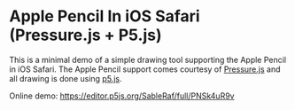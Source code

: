 # Apple Pencil In iOS Safari (Pressure.js + P5.js)

This is a minimal demo of a simple drawing tool supporting the Apple Pencil in iOS Safari. The Apple Pencil support comes courtesy of [Pressure.js](https://pressurejs.com/) and all drawing is done using [p5.js](https://p5js.org).

Online demo: https://editor.p5js.org/SableRaf/full/PNSk4uR9v
